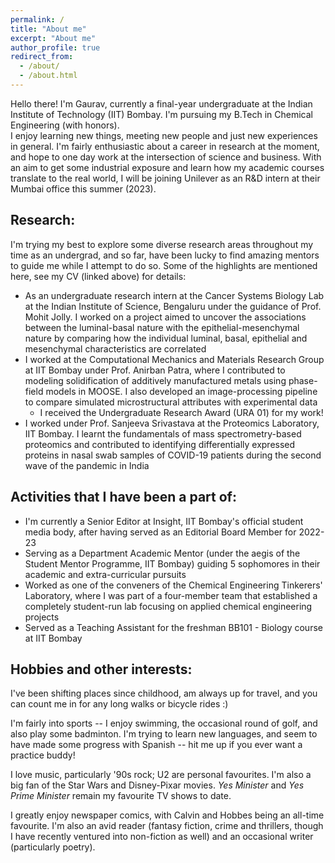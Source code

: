 ```yaml
---
permalink: /
title: "About me"
excerpt: "About me"
author_profile: true
redirect_from: 
  - /about/
  - /about.html
---
```


Hello there! I'm Gaurav, currently a final-year undergraduate at the Indian Institute of Technology (IIT) Bombay. I'm pursuing my B.Tech in Chemical Engineering (with honors). \
I enjoy learning new things, meeting new people and just new experiences in general. I'm fairly enthusiastic about a career in research at the moment, and hope to one day work at the intersection of science and business. With an aim to get some industrial exposure and learn how my academic courses translate to the real world, I will be joining Unilever as an R&D intern at their Mumbai office this summer (2023).

## Research:
I'm trying my best to explore some diverse research areas throughout my time as an undergrad, and so far, have been lucky to find amazing mentors to guide me while I attempt to do so. Some of the highlights are mentioned here, see my CV (linked above) for details:
 - As an undergraduate research intern at the Cancer Systems Biology Lab at the Indian Institute of Science, Bengaluru under the guidance of Prof. Mohit Jolly. I worked on a project aimed to uncover the associations between the luminal-basal nature with the epithelial-mesenchymal nature by comparing how the individual luminal, basal, epithelial and mesenchymal characteristics are correlated
 - I worked at the Computational Mechanics and Materials Research Group at IIT Bombay under Prof. Anirban Patra, where I contributed to modeling solidification of additively manufactured metals using phase-field models in MOOSE. I also developed an image-processing pipeline to compare simulated microstructural attributes with experimental data
    - I received the Undergraduate Research Award (URA 01) for my work!
 - I worked under Prof. Sanjeeva Srivastava at the Proteomics Laboratory, IIT Bombay. I learnt the fundamentals of mass spectrometry-based proteomics and contributed to identifying differentially expressed proteins in nasal swab samples of COVID-19 patients during the second wave of the pandemic in India
 
## Activities that I have been a part of:
 - I'm currently a Senior Editor at Insight, IIT Bombay's official student media body, after having served as an Editorial Board Member for 2022-23
 - Serving as a Department Academic Mentor (under the aegis of the Student Mentor Programme, IIT Bombay) guiding 5 sophomores in their academic and extra-curricular pursuits
  - Worked as one of the conveners of the Chemical Engineering Tinkerers' Laboratory, where I was part of a four-member team that established a completely student-run lab focusing on applied chemical engineering projects
  - Served as a Teaching Assistant for the freshman BB101 - Biology course at IIT Bombay 
  
## Hobbies and other interests:
I've been shifting places since childhood, am always up for travel, and you can count me in for any long walks or bicycle rides :)

I'm fairly into sports -- I enjoy swimming, the occasional round of golf, and also play some badminton. I'm trying to learn new languages, and seem to have made some progress with Spanish -- hit me up if you ever want a practice buddy!

I love music, particularly '90s rock; U2 are personal favourites. I'm also a big fan of the Star Wars and Disney-Pixar movies. *Yes Minister* and *Yes Prime Minister* remain my favourite TV shows to date.

I greatly enjoy newspaper comics, with Calvin and Hobbes being an all-time favourite. I'm also an avid reader (fantasy fiction, crime and thrillers, though I have recently ventured into non-fiction as well) and an occasional writer (particularly poetry). 

